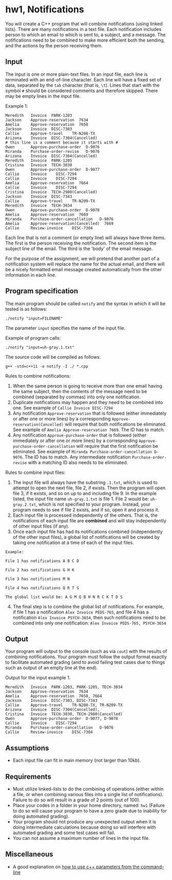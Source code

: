 # hw1, Notifications

You will create a C++ program that will combine notifications (using linked lists).
There are many notifications in a text file. Each notification includes person to which an email to which is sent to, a subject, and a message.
The notifications need to be combined to make more efficient both the sending, and the actions by the person receiving them.

## Input

The input is one or more plain-text files. In an input file, each line is terminated with an end-of-line character.
Each line will have a fixed set of data, separated by the `tab` character (that is, `\t`).
Lines that start with the symbol `#` should be considered comments and therefore skipped. There may be empty lines in the input file.

Example 1:

    Meredith   Invoice  PARK-1203
    Jackson    Approve-reservation  7634
    Amelia     Approve-reservation  7658
    Jackson    Invoice  DISC-7303
    Callie     Approve-travel    TR-N208-TX
    Arizona    Invoice  DISC-7304(Cancelled)
    # this line is a comment because it starts with #
    Owen       Approve-purchase-order  D-9076
    Miranda    Purchase-order-revise   D-9076
    Arizona    Invoice  DISC-7304(Cancelled)
    Meredith   Invoice  PARK-1205
    Cristina   Invoice  TECH-3030
    Owen       Approve-purchase-order  D-9077
    Callie     Invoice    DISC-7294
    Callie     Invoice    DISC-7294
    Amelia     Approve-reservation  7664
    Callie     Invoice    DISC-7294
    Cristina   Invoice  TECH-2980(Cancelled)
    Jackson    Invoice  DISC-7343
    Callie     Approve-travel    TR-N209-TX
    Meredith   Invoice  TECH-3034
    Owen       Approve-purchase-order  D-9078
    Amelia     Approve-reservation  7669
    Miranda    Purchase-order-cancellation   D-9076
    Amelia     Approve-reservation(Cancelled)  7669
    Callie     Review-invoice    DISC-7304

Each line that is not a comment (or empty line) will always have three items. The first is the person receiving the notification. The second item is the subject line of the email. The third is the 'body' of the email message.

For the purpose of the assignment, we will pretend that another part of a notification system will replace the name for the actual email, and there will be a nicely formatted email message created automatically from the other information in each line.

## Program specification

The main program should be called `notify` and the syntax in which it will be tested is as follows:

`./notify "input=FILENAME"`

The parameter `input` specifies the name of the input file.

Example of program calls:

`./notify "input=uh-gray.1.txt"`

The source code will be compiled as follows:

`g++ -std=c++11 -o notify -I ./ *.cpp`

Rules to combine notifications:

  1. When the same person is going to receive more than one email having the same subject, then the contents of the message need to be combined (separated by commas) into only one notification.
  2. Duplicate notifications may happen and they need to be combined into one. See example of `Callie Invoice DISC-7294`
  3. Any notification `Approve-reservation` that is followed (either immediately or after one or more lines) by a corresponding `Approve-reservation(Cancelled)` will require that both notifications be eliminated. See example of `Amelia Approve-reservation 7669`. The ID has to match.
  4. Any notification `Approve-purchase-order` that is followed (either immediately or after one or more lines) by a corresponding `Approve-purchase-order-cancellation` will require that the first notification be eliminated. See example of `Miranda Purchase-order-cancellation D-9076`. The ID has to match. Any intermediate notification `Purchase-order-revise` with a matching ID also needs to be eliminated.

Rules to combine input files:

  1. The input file will always have the substring `.1.txt`, which is used to attempt to open the next file, file 2, if exists. Then the program will open file 3, if it exists, and so on up to and including file 9. In the example listed, the input file name `uh-gray.1.txt` is file 1. File 2 would be: `uh-gray.2.txt`, which is not specified to your program. Instead, your program needs to see if file 2 exists, and if so, open it and process it.
  2. Each input file is processed independently of the others. That is, the notifications of each input file are **combined** and will stay independently of other input files (if any).
  3. Once each input file has had its notifications combined (independently of the other input files), a global list of notifications will be created by taking one notification at a time of each of the input files.

    Example:

    File 1 has notifications A B C D

    File 2 has notifications G H K

    File 3 has notifications M N

    File 4 has notifications Q R T S

    The global list would be: A G M Q B H N R C K T D S

  4. The final step is to combine the global list of notifications. For example, if file 1 has a notification `Alex Invoice PEDS-765`, and file 4 has a notification `Alex Invoice PSYCH-3654`, then such notifications need to be combined into only one notification: `Alex Invoice PEDS-765, PSYCH-3654`

## Output

Your program will output to the console (such as via `cout`) with the results of combining notifications.
Your program must follow the output format exactly to facilitate automated grading (and to avoid failing test cases due to things such as output of an empty line at the end).

Output for the input example 1.

    Meredith   Invoice  PARK-1203, PARK-1205, TECH-3034
    Jackson    Approve-reservation  7634
    Amelia     Approve-reservation  7658, 7664
    Jackson    Invoice  DISC-7303, DISC-7343
    Callie     Approve-travel    TR-N208-TX, TR-N209-TX
    Arizona    Invoice  DISC-7304(Cancelled),
    Cristina   Invoice  TECH-3030, TECH-2980(Cancelled)
    Owen       Approve-purchase-order  D-9077, D-9078
    Callie     Invoice    DISC-7294
    Miranda    Purchase-order-cancellation   D-9076
    Callie     Review-invoice    DISC-7304

## Assumptions

* Each input file can fit in main memory (not larger than 10kb).

## Requirements

* Must utilize linked-lists to do the combining of operations (either within a file, or when combining various files into a single list of notifications). Failure to do so will result in a grade of 2 points (out of 100).
* Place your codes in a folder in your home directory, named: `hw1` (Failure to do so will cause your program to have a zero grade due to inability for doing automated grading).
* Your program should not produce any unexpected output when it is doing intermediate calculations because doing so will interfere with automated grading and some test cases will fail.
* You can not assume a maximum number of lines in the input file.

## Miscellaneous

* A good explanation on [how to use c++ parameters from the command-line](http://www.site.uottawa.ca/~lucia/courses/2131-05/labs/Lab3/CommandLineArguments.html)
